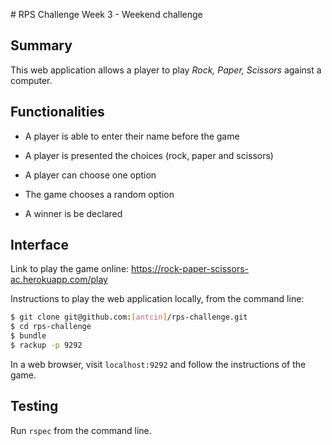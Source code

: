 # RPS Challenge
Week 3 - Weekend challenge

Summary
----

This web application allows a player to play *Rock, Paper, Scissors* against a computer.


Functionalities
----
- A player is able to enter their name before the game

- A player is presented the choices (rock, paper and scissors)
- A player can choose one option
- The game chooses a random option
- A winner is be declared

Interface
-------

Link to play the game online:
https://rock-paper-scissors-ac.herokuapp.com/play

Instructions to play the web application locally, from the command line:
```sh
$ git clone git@github.com:[antcin]/rps-challenge.git
$ cd rps-challenge
$ bundle
$ rackup -p 9292
```

In a web browser, visit `localhost:9292` and follow the instructions of the game.

Testing
-------
Run `rspec` from the command line.
